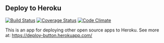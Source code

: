 ## Deploy to Heroku

[![Build Status](https://www.travis-ci.org/southpolesteve/deploy_button.png?branch=master)](https://www.travis-ci.org/southpolesteve/deploy_button)
[![Coverage Status](https://coveralls.io/repos/southpolesteve/deploy_button/badge.png?branch=master)](https://coveralls.io/r/southpolesteve/deploy_button?branch=master)
[![Code Climate](https://codeclimate.com/github/southpolesteve/deploy_button.png)](https://codeclimate.com/github/southpolesteve/deploy_button)

This is an app for deploying other open source apps to Heroku. See more at: https://deploy-button.herokuapp.com/